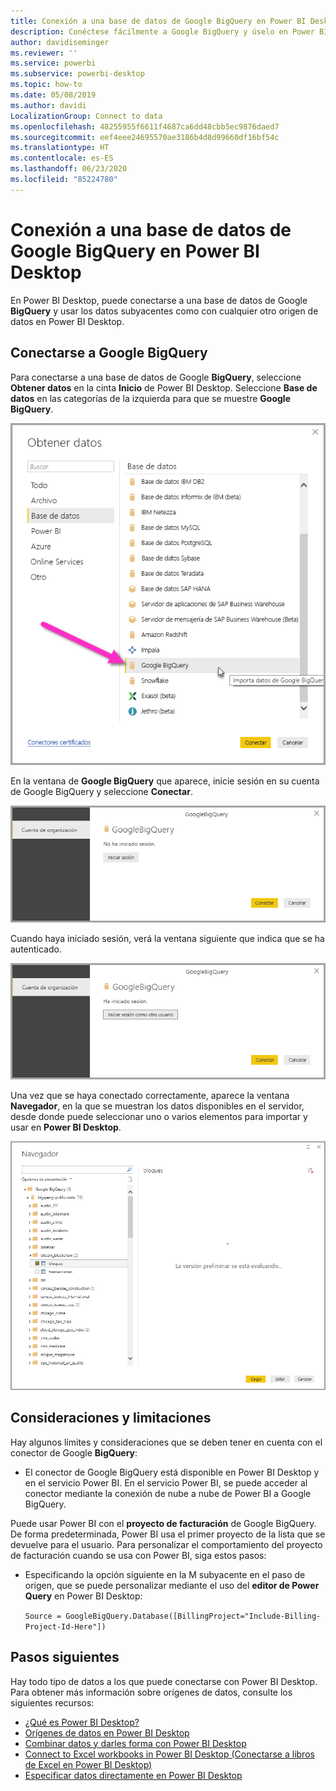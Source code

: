 ```yaml
---
title: Conexión a una base de datos de Google BigQuery en Power BI Desktop
description: Conéctese fácilmente a Google BigQuery y úselo en Power BI Desktop
author: davidiseminger
ms.reviewer: ''
ms.service: powerbi
ms.subservice: powerbi-desktop
ms.topic: how-to
ms.date: 05/08/2019
ms.author: davidi
LocalizationGroup: Connect to data
ms.openlocfilehash: 48255955f6611f4687ca6dd48cbb5ec9876daed7
ms.sourcegitcommit: eef4eee24695570ae3186b4d8d99660df16bf54c
ms.translationtype: HT
ms.contentlocale: es-ES
ms.lasthandoff: 06/23/2020
ms.locfileid: "85224780"
---
```

# <a name="connect-to-a-google-bigquery-database-in-power-bi-desktop"></a>Conexión a una base de datos de Google BigQuery en Power BI Desktop
En Power BI Desktop, puede conectarse a una base de datos de Google **BigQuery** y usar los datos subyacentes como con cualquier otro origen de datos en Power BI Desktop.

## <a name="connect-to-google-bigquery"></a>Conectarse a Google BigQuery
Para conectarse a una base de datos de Google **BigQuery**, seleccione **Obtener datos** en la cinta **Inicio** de Power BI Desktop. Seleccione **Base de datos** en las categorías de la izquierda para que se muestre **Google BigQuery**.

![Cuadro de diálogo Obtener datos para Google BigQuery](media/desktop-connect-bigquery/connect_bigquery_01.png)

En la ventana de **Google BigQuery** que aparece, inicie sesión en su cuenta de Google BigQuery y seleccione **Conectar**.

![Iniciar sesión en Google BigQuery](media/desktop-connect-bigquery/connect_bigquery_02.png)

Cuando haya iniciado sesión, verá la ventana siguiente que indica que se ha autenticado. 

![Sesión iniciada en Google](media/desktop-connect-bigquery/connect_bigquery_02b.png)

Una vez que se haya conectado correctamente, aparece la ventana **Navegador**, en la que se muestran los datos disponibles en el servidor, desde donde puede seleccionar uno o varios elementos para importar y usar en **Power BI Desktop**.

![Datos de Google BigQuery](media/desktop-connect-bigquery/connect_bigquery_03.png)

## <a name="considerations-and-limitations"></a>Consideraciones y limitaciones
Hay algunos límites y consideraciones que se deben tener en cuenta con el conector de Google **BigQuery**:

* El conector de Google BigQuery está disponible en Power BI Desktop y en el servicio Power BI. En el servicio Power BI, se puede acceder al conector mediante la conexión de nube a nube de Power BI a Google BigQuery.

Puede usar Power BI con el **proyecto de facturación** de Google BigQuery. De forma predeterminada, Power BI usa el primer proyecto de la lista que se devuelve para el usuario. Para personalizar el comportamiento del proyecto de facturación cuando se usa con Power BI, siga estos pasos:

 * Especificando la opción siguiente en la M subyacente en el paso de origen, que se puede personalizar mediante el uso del **editor de Power Query** en Power BI Desktop:

    ```Source = GoogleBigQuery.Database([BillingProject="Include-Billing-Project-Id-Here"])```

## <a name="next-steps"></a>Pasos siguientes
Hay todo tipo de datos a los que puede conectarse con Power BI Desktop. Para obtener más información sobre orígenes de datos, consulte los siguientes recursos:

* [¿Qué es Power BI Desktop?](../fundamentals/desktop-what-is-desktop.md)
* [Orígenes de datos en Power BI Desktop](desktop-data-sources.md)
* [Combinar datos y darles forma con Power BI Desktop](desktop-shape-and-combine-data.md)
* [Connect to Excel workbooks in Power BI Desktop (Conectarse a libros de Excel en Power BI Desktop)](desktop-connect-excel.md)   
* [Especificar datos directamente en Power BI Desktop](desktop-enter-data-directly-into-desktop.md)   
